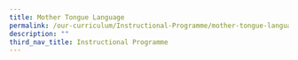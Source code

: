 ```yaml
---
title: Mother Tongue Language
permalink: /our-curriculum/Instructional-Programme/mother-tongue-language/
description: ""
third_nav_title: Instructional Programme
---
```

